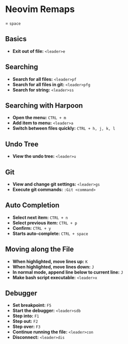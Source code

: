 # Neovim Remaps

**<leader>** = `space`

## Basics
- **Exit out of file:** `<leader>e`

## Searching
- **Search for all files:** `<leader>pf`
- **Search for all files in git:** `<leader>pfg`
- **Search for string:** `<leader>ss`

## Searching with Harpoon
- **Open the menu:** `CTRL + m`
- **Add item to menu:** `<leader>a`
- **Switch between files quickly:** `CTRL + h, j, k, l`

## Undo Tree
- **View the undo tree:** `<leader>u`

## Git
- **View and change git settings:** `<leader>gs`
- **Execute git commands:** `:Git <command>`

## Auto Completion
- **Select next item:** `CTRL + n`
- **Select previous item:** `CTRL + p`
- **Confirm:** `CTRL + y`
- **Starts auto-complete:** `CTRL + space`

## Moving along the File
- **When highlighted, move lines up:** `K`
- **When highlighted, move lines down:** `J`
- **In normal mode, append line below to current line:** `J`
- **Make bash script executable:** `<leader>x`

## Debugger
- **Set breakpoint:** `F5`
- **Start the debugger:** `<leader>sdb`
- **Step into:** `F1`
- **Step out:** `F2`
- **Step over:** `F3`
- **Continue running the file:** `<leader>con`
- **Disconnect:** `<leader>dis`

